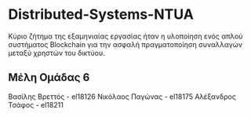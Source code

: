 # Distributed-Systems-NTUA

Κύριο ζήτημα της εξαμηνιαίας εργασίας ήταν η υλοποίηση ενός απλού συστήματος Blockchain για την ασφαλή πραγματοποίηση συναλλαγών μεταξύ χρηστών του δικτύου.

## Μέλη Ομάδας 6
Βασίλης Βρεττός - el18126
Νικόλαος Παγώνας - el18175
Αλέξανδρος Τσάφος - el18211


